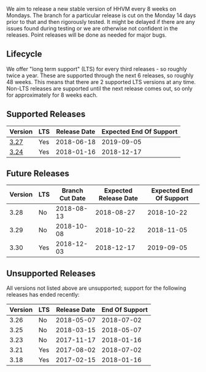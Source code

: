 We aim to release a new stable version of HHVM every 8 weeks on Mondays. The branch for a particular release is cut on the Monday 14 days prior to that and then rigorously tested. It might be delayed if there are any issues found during testing or we are otherwise not confident in the releases. Point releases will be done as needed for major bugs.

## Lifecycle

We offer "long term support" (LTS) for every third releases - so roughly twice a year. These are supported through the next 6 releases, so roughly 48 weeks. This means that there are 2 supported LTS versions at any time. Non-LTS releases are supported until the next release comes out, so only for approximately for 8 weeks each.

## Supported Releases

| Version                                                   | LTS | Release Date | Expected End Of Support |
|-----------------------------------------------------------|-----|--------------|-------------------------|
| [3.27](https://hhvm.com/blog/2018/06/18/hhvm-3.27.0.html) | Yes | 2018-06-18 | 2019-09-05              |
| [3.24](https://hhvm.com/blog/2018/01/16/hhvm-3-24.html)   | Yes | 2018-01-16 | 2018-12-17              |

## Future Releases

| Version | LTS | Branch Cut Date | Expected Release Date | Expected End Of Support |
|---------|-----|-----------------|-----------------------|-------------------------|
| 3.28    | No  | 2018-08-13      | 2018-08-27            | 2018-10-22              |
| 3.29    | No  | 2018-10-08      | 2018-10-22            | 2018-11-05              |
| 3.30    | Yes | 2018-12-03      | 2018-12-17            | 2019-09-05              |


## Unsupported Releases

All versions not listed above are unsupported; support for the following releases has ended recently:

| Version | LTS | Release Date | End Of Support |
|---------|-----|--------------|----------------|
| 3.26    | No  | 2018-05-07   | 2018-07-02     |
| 3.25    | No  | 2018-03-15   | 2018-05-07     |
| 3.23    | No  | 2017-11-17   | 2018-01-16     |
| 3.21    | Yes | 2017-08-02   | 2018-07-02     |
| 3.18    | Yes | 2017-02-15   | 2018-01-16     |
